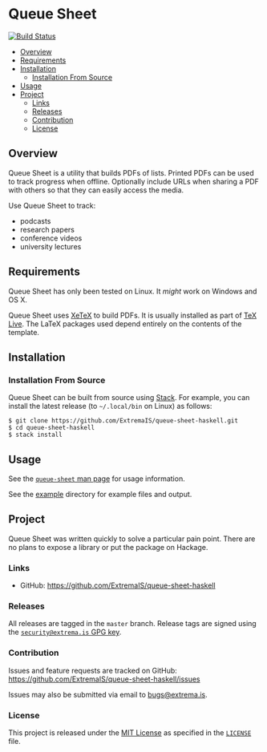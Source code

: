 # Queue Sheet

[![Build Status](https://travis-ci.com/ExtremaIS/queue-sheet-haskell.svg?branch=master)](https://travis-ci.com/ExtremaIS/queue-sheet-haskell)

* [Overview](#overview)
* [Requirements](#requirements)
* [Installation](#installation)
    * [Installation From Source](#installation-from-source)
* [Usage](#usage)
* [Project](#project)
    * [Links](#links)
    * [Releases](#releases)
    * [Contribution](#contribution)
    * [License](#license)

## Overview

Queue Sheet is a utility that builds PDFs of lists.  Printed PDFs can be used
to track progress when offline.  Optionally include URLs when sharing a PDF
with others so that they can easily access the media.

Use Queue Sheet to track:

* podcasts
* research papers
* conference videos
* university lectures

## Requirements

Queue Sheet has only been tested on Linux.  It *might* work on Windows and
OS X.

Queue Sheet uses [XeTeX](https://tug.org/xetex/) to build PDFs.  It is usually
installed as part of [TeX Live](https://www.tug.org/texlive/).  The LaTeX
packages used depend entirely on the contents of the template.

## Installation

### Installation From Source

Queue Sheet can be built from source using
[Stack](https://www.haskellstack.org).  For example, you can install the
latest release (to `~/.local/bin` on Linux) as follows:

```
$ git clone https://github.com/ExtremaIS/queue-sheet-haskell.git
$ cd queue-sheet-haskell
$ stack install
```

## Usage

See the [`queue-sheet` man page](doc/queue-sheet.1.md) for usage information.

See the [example](example) directory for example files and output.

## Project

Queue Sheet was written quickly to solve a particular pain point.  There are
no plans to expose a library or put the package on Hackage.

### Links

* GitHub: <https://github.com/ExtremaIS/queue-sheet-haskell>

### Releases

All releases are tagged in the `master` branch.  Release tags are signed using
the
[`security@extrema.is` GPG key](http://keys.gnupg.net/pks/lookup?op=vindex&fingerprint=on&search=0x1D484E4B4705FADF).

### Contribution

Issues and feature requests are tracked on GitHub:
<https://github.com/ExtremaIS/queue-sheet-haskell/issues>

Issues may also be submitted via email to <bugs@extrema.is>.

### License

This project is released under the
[MIT License](https://opensource.org/licenses/MIT) as specified in the
[`LICENSE`](LICENSE) file.
